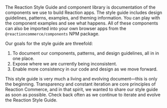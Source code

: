 The Reaction Style Guide and component library is documentation of the components we use to build Reaction apps. The style guide includes design guidelines, patterns, examples, and theming information. You can play with the component examples and see what happens. All of these components can also be imported into your own browser apps from the `@reactioncommerce/components` NPM package.

Our goals for the style guide are threefold:

1. To document our components, patterns, and design guidelines, all in in one place.
1. Expose where we are currently being inconsistent.
1. Enable more consistency in our code and design as we move forward.

This style guide is very much a living and evolving document—this is only the beginning. Transparency and constant iteration are core principles of Reaction Commerce, and in that spirit, we wanted to share our style guide as soon as possible. Check back often as we continue to iterate and evolve the Reaction Style Guide.

